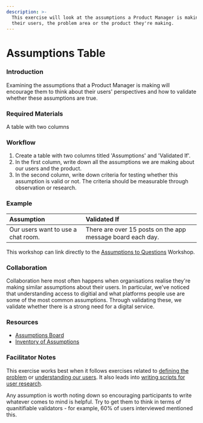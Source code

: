 ```yaml
---
description: >-
  This exercise will look at the assumptions a Product Manager is making about
  their users, the problem area or the product they're making.
---
```


# Assumptions Table

### Introduction

Examining the assumptions that a Product Manager is making will encourage them to think about their users' perspectives and how to validate whether these assumptions are true.

### Required Materials

A table with two columns

### Workflow

1. Create a table with two columns titled 'Assumptions' and 'Validated If'.
2. In the first column, write down all the assumptions we are making about our users and the product.
3. In the second column, write down criteria for testing whether this assumption is valid or not. The criteria should be measurable through observation or research.

### Example

| **Assumption**                     | **Validated If**                                           |
| :--------------------------------- | :--------------------------------------------------------- |
| Our users want to use a chat room. | There are over 15 posts on the app message board each day. |

This workshop can link directly to the [Assumptions to Questions](assumptions-to-questions.md) Workshop.

### Collaboration

Collaboration here most often happens when organisations realise they're making similar assumptions about their users. In particular, we've noticed that understanding access to digitial and what platforms people use are some of the most common assumptions. Through validating these, we validate whether there is a strong need for a digital service.

### Resources

- [Assumptions Board](https://thoughtbot.com/product-design-sprint/guide/understand/assumptions-board)
- [Inventory of Assumptions](https://uxdesign.cc/inventory-of-my-assumptions-95d4b4d7143f)

### Facilitator Notes

This exercise works best when it follows exercises related to [defining the problem](./problem-statement.md) or [understanding our users](./user-personas.md). It also leads into [writing scripts for user research](./user-research-scripting.md).

Any assumption is worth noting down so encouraging participants to write whatever comes to mind is helpful. Try to get them to think in terms of quanitifiable validators - for example, 60% of users interviewed mentioned this.

